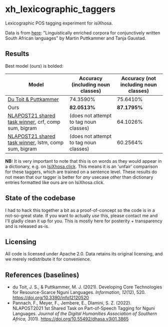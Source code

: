 # xh_lexicographic_taggers

Lexicographic POS tagging experiment for isiXhosa.

Data is from [here](https://repo.sadilar.org/items/eb524a86-8953-4d2b-89d9-f40f5860e36c):
"Linguistically enriched corpora for conjunctively written South African languages" by Martin Puttkammer and Tanja 
Gaustad.

## Results

Best model (ours) is bolded:

|Model                            |Accuracy (including noun classes)|Accuracy (not including noun classes)|
|---------------------------------|---------------------------------|-------------------------------------|
|[Du Toit & Puttkammer](https://www.mdpi.com/2078-2489/12/12/520)             | 74.3590%                        | 75.6410%                            |
|Ours                             | **82.0513%**                        | **87.1795%**                            |
|[NLAPOST21 shared task winner](https://upjournals.up.ac.za/index.php/dhasa/article/view/3865), crf, comp sum, bigram | (does not attempt to tag noun classes)                        | 64.1026%                            |
|[NLAPOST21 shared task winner](https://upjournals.up.ac.za/index.php/dhasa/article/view/3865), lstm, comp sum, bigram| (does not attempt to tag noun classes)                      | 60.2564%                            |

**NB:** It is very important to note that this is on words as they would appear in a dictionary, e.g. on [IsiXhosa.click](https://isixhosa.click). This means it is an 'unfair' comparison for these taggers, which are trained on a sentence level. These results do not mean that our tagger is better for _any_ usecase _other_ than dictionary entries formatted like ours are on IsiXhosa.click.

## State of the codebase

I had to hack this together a bit as a proof-of-concept so the code is in a not-so-great
state. If you want to actually _use_ this, please contact me and I'll gladly clean it up for you.
This is mostly here for posterity + transparency and is released as-is.

## Licensing

All code is licensed under Apache 2.0.
Data retains its original licensing, and we merely redistribute it for convenience.


## References (baselines)

- du Toit, J. S., & Puttkammer, M. J. (2021). Developing Core Technologies for Resource-Scarce Nguni Languages. _Information, 12_(12), 520. https://doi.org/10.3390/info12120520 
- Pannach, F., Meyer, F., Jembere, E., Dlamini, S. Z. (2022). NLAPOST2021 1st Shared Task on Part-of-Speech Tagging for Nguni Languages. _Journal of the Digital Humanities Association of Southern Africa, 3_(01). https://doi.org/10.55492/dhasa.v3i01.3865
